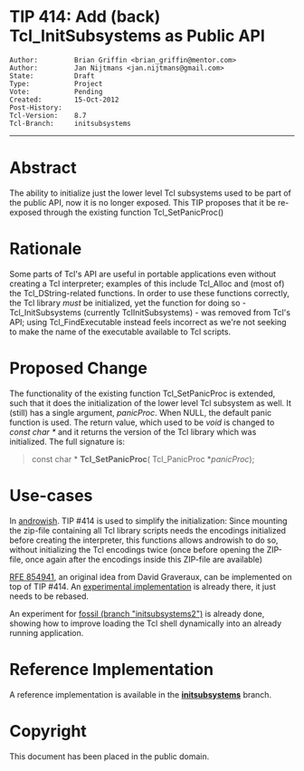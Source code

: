 # TIP 414: Add (back) Tcl_InitSubsystems as Public API
	Author:         Brian Griffin <brian_griffin@mentor.com>
	Author:         Jan Nijtmans <jan.nijtmans@gmail.com>
	State:          Draft
	Type:           Project
	Vote:           Pending
	Created:        15-Oct-2012
	Post-History:   
	Tcl-Version:    8.7
	Tcl-Branch:     initsubsystems
-----

# Abstract

The ability to initialize just the lower level Tcl subsystems used to be part
of the public API, now it is no longer exposed. This TIP proposes that it be
re-exposed through the existing function Tcl\_SetPanicProc()

# Rationale

Some parts of Tcl's API are useful in portable applications even without
creating a Tcl interpreter; examples of this include Tcl\_Alloc and \(most of\)
the Tcl\_DString-related functions. In order to use these functions correctly,
the Tcl library _must_ be initialized, yet the function for doing so -
Tcl\_InitSubsystems \(currently TclInitSubsystems\) - was removed from Tcl's API;
using Tcl\_FindExecutable instead feels incorrect as we're not seeking to make
the name of the executable available to Tcl scripts.

# Proposed Change

The functionality of the existing function Tcl\_SetPanicProc is extended,
such that it does the initialization of the lower level Tcl subsystem as well.
It (still) has a single argument, _panicProc_. When NULL, the default panic
function is used. The return value, which used to be _void_ is changed to
_const char *_ and it returns the version of the Tcl library which was
initialized. The full signature is:

 > const char \*
   **Tcl\_SetPanicProc**\(
       Tcl\_PanicProc \*_panicProc_\);

# Use-cases

In [androwish](http://www.androwish.org/index.html/info/4332aaffebe72eb1). TIP #414 is used to
simplify the initialization: Since mounting the zip-file containing all Tcl library scripts
needs the encodings initialized before creating the interpreter, this functions allows
androwish to do so, without initializing the Tcl encodings twice (once before opening the
ZIP-file, once again after the encodings inside this ZIP-file are available) 

[RFE 854941](http://core.tcl.tk/tcl/info/854941), an original idea from David Graveraux,
can be implemented on top of TIP #414. An [experimental implementation](http://core.tcl.tk/tcl/timeline?r=rfe-854941)
is already there, it just needs to be rebased.

An experiment for [fossil (branch "initsubsystems2")](https://www.fossil-scm.org/index.html/timeline?r=initsubsystems2)
is already done, showing how to improve loading the Tcl shell dynamically into an already running application.

# Reference Implementation

A reference implementation is available in the [**initsubsystems**](http://core.tcl.tk/tcl/info/initsubsystems) branch.

# Copyright

This document has been placed in the public domain.
